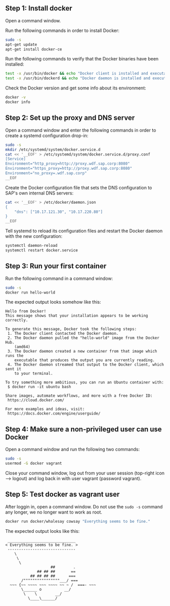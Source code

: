 ## Step 1: Install docker

Open a command window.

Run the following commands in order to install Docker:

```bash
sudo -s
apt-get update
apt-get install docker-ce
```

Run the following commands to verify that the Docker binaries have been installed:

```bash
test -x /usr/bin/docker && echo "Docker client is installed and executable."
test -x /usr/bin/dockerd && echo "Docker daemon is installed and executable."
```

Check the Docker version and get some info about its environment:

```bash
docker -v
docker info
```

## Step 2: Set up the proxy and DNS server

Open a command window and enter the following commands in order to create a systemd configuration drop-in:

```bash
sudo -s
mkdir /etc/systemd/system/docker.service.d
cat << '__EOF' > /etc/systemd/system/docker.service.d/proxy.conf
[Service]
Environment="http_proxy=http://proxy.wdf.sap.corp:8080"
Environment="https_proxy=http://proxy.wdf.sap.corp:8080"
Environment="no_proxy=.wdf.sap.corp"
__EOF
```

Create the Docker configuration file that sets the DNS configuration to SAP's own internal DNS servers:

```bash
cat << '__EOF' > /etc/docker/daemon.json
{
    "dns": ["10.17.121.30", "10.17.220.80"]
}
__EOF
```

Tell systemd to reload its configuration files and restart the Docker daemon with the new configuration:

```bash
systemctl daemon-reload
systemctl restart docker.service
```

## Step 3: Run your first container

Run the following command in a command window:

```bash
sudo -s
docker run hello-world
```

The expected output looks somehow like this:
```
Hello from Docker!
This message shows that your installation appears to be working correctly.

To generate this message, Docker took the following steps:
 1. The Docker client contacted the Docker daemon.
 2. The Docker daemon pulled the "hello-world" image from the Docker Hub.
    (amd64)
 3. The Docker daemon created a new container from that image which runs the
    executable that produces the output you are currently reading.
 4. The Docker daemon streamed that output to the Docker client, which sent it
    to your terminal.

To try something more ambitious, you can run an Ubuntu container with:
 $ docker run -it ubuntu bash

Share images, automate workflows, and more with a free Docker ID:
 https://cloud.docker.com/

For more examples and ideas, visit:
 https://docs.docker.com/engine/userguide/
```

## Step 4: Make sure a non-privileged user can use Docker

Open a command window and run the following two commands:
```bash
sudo -s
usermod -G docker vagrant
```

Close your command window, log out from your user session (top-right icon --> logout) and log back in with user vagrant (password vagrant).

## Step 5: Test docker as vagrant user

After loggin in, open a command window. Do not use the `sudo -s` command any longer, we no longer want to work as root.

```bash
docker run docker/whalesay cowsay "Everything seems to be fine."
```

The expected output looks like this:
```
 ______________________________
< Everything seems to be fine. >
 ------------------------------
    \
     \
      \     
                    ##        .            
              ## ## ##       ==            
           ## ## ## ##      ===            
       /""""""""""""""""___/ ===        
  ~~~ {~~ ~~~~ ~~~ ~~~~ ~~ ~ /  ===- ~~~   
       \______ o          __/            
        \    \        __/             
          \____\______/   
```
